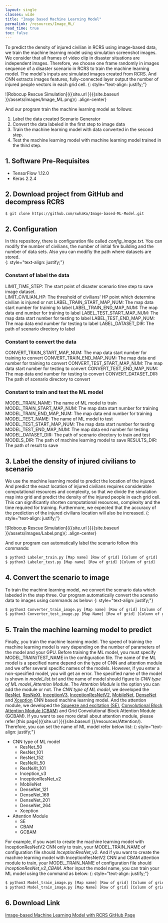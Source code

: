 ```yaml
---
layout: single
classes: wide
title: "Image based Machine Learning Model"
permalink: /resources/Image_ML/
read_time: true
toc: false
---
```

To predict the density of injured civilian in RCRS using image-based data, we train the machine learning model using simulation screenshot images. We consider that all frames of video clip in disaster situations are independent images. Therefore, we choose one frame randomly in images sequence of a disaster scenario in RCRS to train the machine learning model. The model's inputs are simulated images created from RCRS. And CNN extracts images features, fully-connected layer output the number of injured people vectors in each grid cell.
{: style="text-align: justify;"}

![Robocup Rescue Simulation]({{site.url }}{{site.baseurl }}/assets/images/Image_ML.png){: .align-center}

And our program train the machine learning model as follows:
1. Label the data created Scenario Generator
2. Convert the data labeled in the first step to image data
3. Train the machine learning model with data converted in the second step.
4. Test the machine learning model with machine learning model trained in the third step.


## 1. Software Pre-Requisites
- TensorFlow 1.12.0
- Keras 2.2.4


## 2. Download project from GitHub and decompress RCRS
```bash
$ git clone https://github.com/swhaKo/Image-based-ML-Model.git
```

## 2. Configuration
In this repository, there is configuration file called *config_image.txt*. You can modify the number of civilians, the number of initial fire building and the number of data sets. Also you can modifiy the path where datasets are stored.  
{: style="text-align: justify;"}

### Constant of label the data
LIMIT_TIME_STEP: The start point of disaster scenario time step to save image dataset.  
LIMIT_CIVILIAN_HP: The threshold of civilians' HP point which determine civilian is injured or not
LABEL_TRAIN_START_MAP_NUM: The map data start number for training to label
LABEL_TRAIN_END_MAP_NUM: The map data end number for training  to label
LABEL_TEST_START_MAP_NUM: The map data start number for testing to label
LABEL_TEST_END_MAP_NUM: The map data end number for testing to label
LABEL_DATASET_DIR: The path of scenario directory to label

### Constant to convert the data
CONVERT_TRAIN_START_MAP_NUM: The map data start number for training to convert
CONVERT_TRAIN_END_MAP_NUM: The map data end number for training to convert
CONVERT_TEST_START_MAP_NUM: The map data start number for testing to convert
CONVERT_TEST_END_MAP_NUM: The map data end number for testing to convert
CONVERT_DATASET_DIR: The path of scenario directory to convert

### Constant to train and test the ML model
MODEL_TRAIN_NAME: The name of ML model to train
MODEL_TRAIN_START_MAP_NUM: The map data start number for training
MODEL_TRAIN_END_MAP_NUM: The map data end number for training
MODEL_TEST_NAME: The name of ML model to test
MODEL_TEST_START_MAP_NUM: The map data start number for testing
MODEL_TEST_END_MAP_NUM: The map data end number for testing
MODEL_DATASET_DIR: The path of scenario directory to train and test
MODELS_DIR: The path of machine learning model to save
RESULTS_DIR: The path of result to save

## 3. Label the density of injured civilians to scenario
We use the machine learning model to predict the location of the injured. And predict the exact location of injured civilians requires considerable computational resources and complexity, so that we divide the simulation map into grid and predict the density of the injured people in each grid cell. This can significantly shorten computational resources, complexity and the time required for training. Furthermore, we expected that the accuracy of the prediction of the injured civilians location will also be increased.
{: style="text-align: justify;"}

![Robocup Rescue Simulation]({{site.url }}{{site.baseurl }}/assets/images/Label.png){: .align-center}

And our program can automatically label the scenario follow this commands:

```bash
$ python3 Labeler_train.py [Map name] [Row of grid] [Column of grid]
$ python3 Labeler_test.py [Map name] [Row of grid] [Column of grid]
```

## 4. Convert the scenario to image
To train the machine learning model, we convert the scenario data which labeded in the step three. Our program automatically convert the scenario data to images using commands as below:
{: style="text-align: justify;"}

```bash
$ python3 Converter_train_image.py [Map name] [Row of grid] [Column of grid]
$ python3 Converter_test_image.py [Map Name] [Row of grid] [Column of grid]
```

## 5. Train the machine learning model to predict
Finally, you train the machine learning model. The speed of training the machine learning model is vary depending on the number of parameters of the model and your GPU. Before training the ML model, you must specify MODEL_TRAIN/TEST_NAME in the configuration file. The name of the ML model is a specified name depend on the type of CNN and attention module and we offer several specific names of the models. However, if you enter a non-specified model, you will get an error. The specified name of the model is shown in *model_list.txt* and the name of model should figure to *CNN type of ML model_Attention Module*. The *Attention Module* is the option you can add the module or not. The *CNN type of ML model*, we developed the [ResNet](https://arxiv.org/abs/1512.03385), [ResNeXt](https://arxiv.org/abs/1611.05431), [InceptionV3](https://arxiv.org/abs/1512.00567), [InceptionResNetV2](https://arxiv.org/abs/1602.07261), [MobileNet](https://arxiv.org/abs/1704.04861), [DenseNet](https://arxiv.org/abs/1608.06993) and [Xception](https://arxiv.org/abs/1610.02357) CNN based machine learning model. And the attention module, we developed the [Squeeze and excitation (SE)](http://openaccess.thecvf.com/content_cvpr_2018/html/Hu_Squeeze-and-Excitation_Networks_CVPR_2018_paper.html), [Convolutional Block Attention Module (CBAM)](http://openaccess.thecvf.com/content_ECCV_2018/html/Sanghyun_Woo_Convolutional_Block_Attention_ECCV_2018_paper.html) and Grid Convolutional Block Attention Module (GCBAM). If you want to see more detail about attention module, please refer [this page]({{site.url }}{{site.baseurl }}/resources/Attention/). Therefore, you can set the name of ML model refer below list:
{: style="text-align: justify;"}

* CNN type of ML model
  * ResNet_50
  * ResNet_101
  * ResNet_152
  * ResNeXt_50
  * ResNeXt_101
  * Inception_v3
  * InceptionResNet_v2
  * MobileNet
  * DenseNet_121
  * DenseNet_169
  * DenseNet_201
  * DenseNet_264
  * Xception
* Attention Module
  * SE
  * CBAM
  * GCBAM

For example, if you want to create the machine learning model with InceptionResNetV2 CNN only to train, your MODEL_TRAIN_NAME of configuration file should *InceptionResNet_v2*. And if you want to create the machine learning model with InceptionResNetV2 CNN and CBAM attention module to train, your MODEL_TRAIN_NAME of configuration file should *InceptionResNet_v2_CBAM*. After input the model name, you can train your ML model using the command as below:
 {: style="text-align: justify;"}

```bash
$ python3 Model_train_image.py [Map name] [Row of grid] [Column of grid]
$ python3 Model_train_image.py [Map Name] [Row of grid] [Column of grid]
```

## 6. Download Link
[Image-based Machine Learning Model with RCRS GitHub Page](https://github.com/swhaKo/Image-based-ML-Model)
